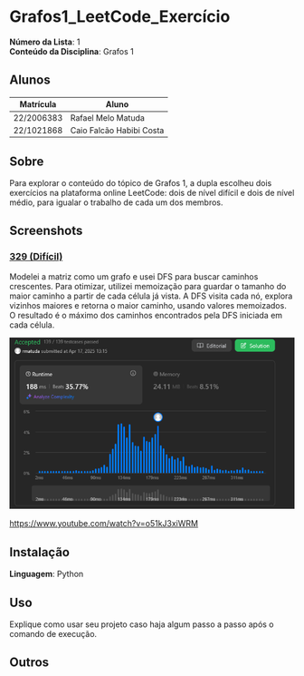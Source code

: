 
 # Grafos1_LeetCode_Exercício

**Número da Lista**: 1<br>
**Conteúdo da Disciplina**: Grafos 1 <br>

## Alunos
|Matrícula | Aluno |
| -- | -- |
| 22/2006383  | Rafael Melo Matuda |
| 22/1021868  | Caio Falcão Habibi Costa |

## Sobre 
Para explorar o conteúdo do tópico de Grafos 1, a dupla escolheu dois exercícios na plataforma online LeetCode: dois de nível difícil e dois de nível médio, para igualar o trabalho de cada um dos membros. 

## Screenshots
### [329 (Difícil)](https://leetcode.com/problems/longest-increasing-path-in-a-matrix)
Modelei a matriz como um grafo e usei DFS para buscar caminhos crescentes. Para otimizar, utilizei memoização para guardar o tamanho do maior caminho a partir de cada célula já vista. A DFS visita cada nó, explora vizinhos maiores e retorna o maior caminho, usando valores memoizados. O resultado é o máximo dos caminhos encontrados pela DFS iniciada em cada célula.

![PrintResolucao329](/assets/329img.png)<br>

https://www.youtube.com/watch?v=o51kJ3xiWRM



## Instalação 
**Linguagem**: Python<br>


## Uso 
Explique como usar seu projeto caso haja algum passo a passo após o comando de execução.

## Outros 



